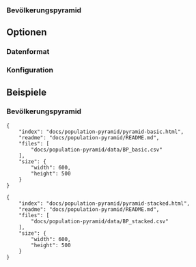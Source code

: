 ### Bevölkerungspyramid

## Optionen

### Datenformat

### Konfiguration

## Beispiele

### Bevölkerungspyramid

```project
{
    "index": "docs/population-pyramid/pyramid-basic.html",
    "readme": "docs/population-pyramid/README.md",
    "files": [
        "docs/population-pyramid/data/BP_basic.csv"
    ],
    "size": {
        "width": 600,
        "height": 500
    }
}
```

```project
{
    "index": "docs/population-pyramid/pyramid-stacked.html",
    "readme": "docs/population-pyramid/README.md",
    "files": [
        "docs/population-pyramid/data/BP_stacked.csv"
    ],
    "size": {
        "width": 600,
        "height": 500
    }
}
```

